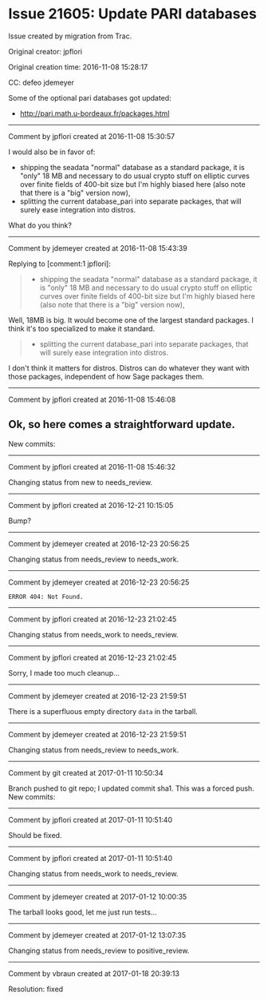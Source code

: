 # Issue 21605: Update PARI databases

Issue created by migration from Trac.

Original creator: jpflori

Original creation time: 2016-11-08 15:28:17

CC:  defeo jdemeyer

Some of the optional pari databases got updated:
* http://pari.math.u-bordeaux.fr/packages.html


---

Comment by jpflori created at 2016-11-08 15:30:57

I would also be in favor of:
* shipping the seadata "normal" database as a standard package, it is "only" 18 MB and necessary to do usual crypto stuff on elliptic curves over finite fields of 400-bit size but I'm highly biased here (also note that there is a "big" version now),
* splitting the current database_pari into separate packages, that will surely ease integration into distros.

What do you think?


---

Comment by jdemeyer created at 2016-11-08 15:43:39

Replying to [comment:1 jpflori]:
> * shipping the seadata "normal" database as a standard package, it is "only" 18 MB and necessary to do usual crypto stuff on elliptic curves over finite fields of 400-bit size but I'm highly biased here (also note that there is a "big" version now),

Well, 18MB is big. It would become one of the largest standard packages. I think it's too specialized to make it standard.

> * splitting the current database_pari into separate packages, that will surely ease integration into distros.

I don't think it matters for distros. Distros can do whatever they want with those packages, independent of how Sage packages them.


---

Comment by jpflori created at 2016-11-08 15:46:08

Ok, so here comes a straightforward update.
----
New commits:


---

Comment by jpflori created at 2016-11-08 15:46:32

Changing status from new to needs_review.


---

Comment by jpflori created at 2016-12-21 10:15:05

Bump?


---

Comment by jdemeyer created at 2016-12-23 20:56:25

Changing status from needs_review to needs_work.


---

Comment by jdemeyer created at 2016-12-23 20:56:25


```
ERROR 404: Not Found.
```



---

Comment by jpflori created at 2016-12-23 21:02:45

Changing status from needs_work to needs_review.


---

Comment by jpflori created at 2016-12-23 21:02:45

Sorry, I made too much cleanup...


---

Comment by jdemeyer created at 2016-12-23 21:59:51

There is a superfluous empty directory `data` in the tarball.


---

Comment by jdemeyer created at 2016-12-23 21:59:51

Changing status from needs_review to needs_work.


---

Comment by git created at 2017-01-11 10:50:34

Branch pushed to git repo; I updated commit sha1. This was a forced push. New commits:


---

Comment by jpflori created at 2017-01-11 10:51:40

Should be fixed.


---

Comment by jpflori created at 2017-01-11 10:51:40

Changing status from needs_work to needs_review.


---

Comment by jdemeyer created at 2017-01-12 10:00:35

The tarball looks good, let me just run tests...


---

Comment by jdemeyer created at 2017-01-12 13:07:35

Changing status from needs_review to positive_review.


---

Comment by vbraun created at 2017-01-18 20:39:13

Resolution: fixed
